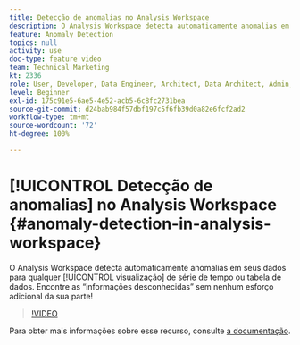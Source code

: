```yaml
---
title: Detecção de anomalias no Analysis Workspace
description: O Analysis Workspace detecta automaticamente anomalias em seus dados para qualquer visualização de série de tempo ou tabela de dados. Encontre as “informações desconhecidas” sem nenhum esforço adicional da sua parte!
feature: Anomaly Detection
topics: null
activity: use
doc-type: feature video
team: Technical Marketing
kt: 2336
role: User, Developer, Data Engineer, Architect, Data Architect, Admin, Leader
level: Beginner
exl-id: 175c91e5-6ae5-4e52-acb5-6c8fc2731bea
source-git-commit: d24bab984f57dbf197c5f6fb39d0a82e6fcf2ad2
workflow-type: tm+mt
source-wordcount: '72'
ht-degree: 100%

---
```


# [!UICONTROL Detecção de anomalias] no Analysis Workspace {#anomaly-detection-in-analysis-workspace}

O Analysis Workspace detecta automaticamente anomalias em seus dados para qualquer [!UICONTROL visualização] de série de tempo ou tabela de dados. Encontre as “informações desconhecidas” sem nenhum esforço adicional da sua parte!

>[!VIDEO](https://video.tv.adobe.com/v/25444/?quality=12&learn=on)

Para obter mais informações sobre esse recurso, consulte [a documentação](https://experienceleague.adobe.com/docs/analytics/analyze/analysis-workspace/virtual-analyst/anomaly-detection/anomaly-detection.html?lang=pt-BR).
